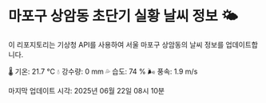 
# 마포구 상암동 초단기 실황 날씨 정보 🌤️

이 리포지토리는 기상청 API를 사용하여 서울 마포구 상암동의 날씨 정보를 업데이트합니다. 

🌡️ 기온: 21.7 ℃
💧 강수량: 0 mm
💦 습도: 74 %
🌬️ 풍속: 1.9 m/s

마지막 업데이트 시각: 2025년 06월 22일 08시 10분    
